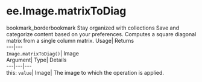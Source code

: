  
#  ee.Image.matrixToDiag
bookmark_borderbookmark Stay organized with collections  Save and categorize content based on your preferences. 
Computes a square diagonal matrix from a single column matrix. 
Usage| Returns  
---|---  
`Image.matrixToDiag()`| Image  
Argument| Type| Details  
---|---|---  
this: `value`| Image| The image to which the operation is applied.  
